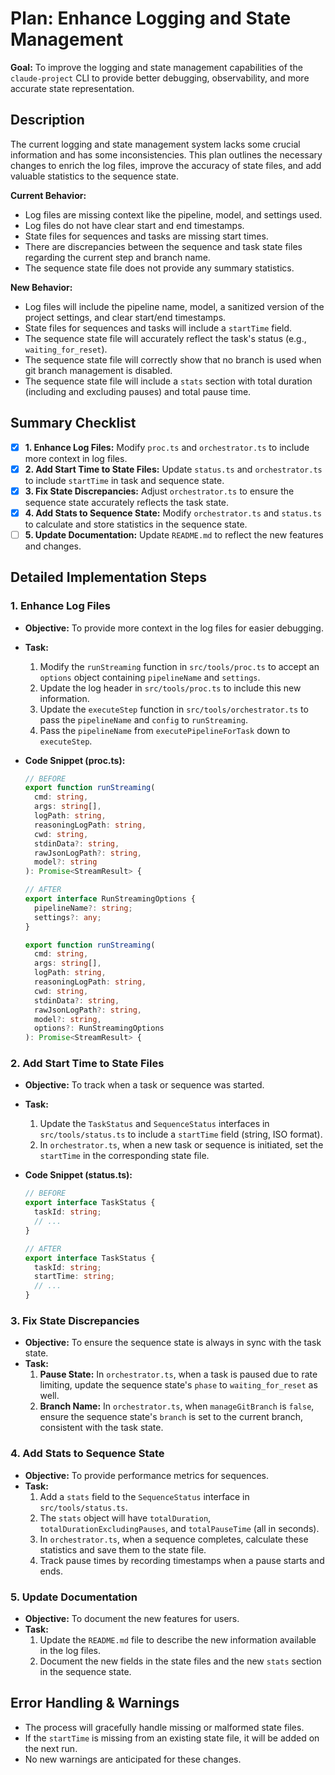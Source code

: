 # Plan: Enhance Logging and State Management

**Goal:** To improve the logging and state management capabilities of the `claude-project` CLI to provide better debugging, observability, and more accurate state representation.

## Description

The current logging and state management system lacks some crucial information and has some inconsistencies. This plan outlines the necessary changes to enrich the log files, improve the accuracy of state files, and add valuable statistics to the sequence state.

**Current Behavior:**
*   Log files are missing context like the pipeline, model, and settings used.
*   Log files do not have clear start and end timestamps.
*   State files for sequences and tasks are missing start times.
*   There are discrepancies between the sequence and task state files regarding the current step and branch name.
*   The sequence state file does not provide any summary statistics.

**New Behavior:**
*   Log files will include the pipeline name, model, a sanitized version of the project settings, and clear start/end timestamps.
*   State files for sequences and tasks will include a `startTime` field.
*   The sequence state file will accurately reflect the task's status (e.g., `waiting_for_reset`).
*   The sequence state file will correctly show that no branch is used when git branch management is disabled.
*   The sequence state file will include a `stats` section with total duration (including and excluding pauses) and total pause time.

## Summary Checklist

- [x] **1. Enhance Log Files:** Modify `proc.ts` and `orchestrator.ts` to include more context in log files.
- [x] **2. Add Start Time to State Files:** Update `status.ts` and `orchestrator.ts` to include `startTime` in task and sequence state.
- [x] **3. Fix State Discrepancies:** Adjust `orchestrator.ts` to ensure the sequence state accurately reflects the task state.
- [x] **4. Add Stats to Sequence State:** Modify `orchestrator.ts` and `status.ts` to calculate and store statistics in the sequence state.
- [ ] **5. Update Documentation:** Update `README.md` to reflect the new features and changes.

## Detailed Implementation Steps

### 1. Enhance Log Files

*   **Objective:** To provide more context in the log files for easier debugging.
*   **Task:**
    1.  Modify the `runStreaming` function in `src/tools/proc.ts` to accept an `options` object containing `pipelineName` and `settings`.
    2.  Update the log header in `src/tools/proc.ts` to include this new information.
    3.  Update the `executeStep` function in `src/tools/orchestrator.ts` to pass the `pipelineName` and `config` to `runStreaming`.
    4.  Pass the `pipelineName` from `executePipelineForTask` down to `executeStep`.
*   **Code Snippet (proc.ts):**

    ```typescript
    // BEFORE
    export function runStreaming(
      cmd: string,
      args: string[],
      logPath: string,
      reasoningLogPath: string,
      cwd: string,
      stdinData?: string,
      rawJsonLogPath?: string,
      model?: string
    ): Promise<StreamResult> {

    // AFTER
    export interface RunStreamingOptions {
      pipelineName?: string;
      settings?: any;
    }

    export function runStreaming(
      cmd: string,
      args: string[],
      logPath: string,
      reasoningLogPath: string,
      cwd: string,
      stdinData?: string,
      rawJsonLogPath?: string,
      model?: string,
      options?: RunStreamingOptions
    ): Promise<StreamResult> {
    ```

### 2. Add Start Time to State Files

*   **Objective:** To track when a task or sequence was started.
*   **Task:**
    1.  Update the `TaskStatus` and `SequenceStatus` interfaces in `src/tools/status.ts` to include a `startTime` field (string, ISO format).
    2.  In `orchestrator.ts`, when a new task or sequence is initiated, set the `startTime` in the corresponding state file.
*   **Code Snippet (status.ts):**

    ```typescript
    // BEFORE
    export interface TaskStatus {
      taskId: string;
      // ...
    }

    // AFTER
    export interface TaskStatus {
      taskId: string;
      startTime: string;
      // ...
    }
    ```

### 3. Fix State Discrepancies

*   **Objective:** To ensure the sequence state is always in sync with the task state.
*   **Task:**
    1.  **Pause State:** In `orchestrator.ts`, when a task is paused due to rate limiting, update the sequence state's `phase` to `waiting_for_reset` as well.
    2.  **Branch Name:** In `orchestrator.ts`, when `manageGitBranch` is `false`, ensure the sequence state's `branch` is set to the current branch, consistent with the task state.

### 4. Add Stats to Sequence State

*   **Objective:** To provide performance metrics for sequences.
*   **Task:**
    1.  Add a `stats` field to the `SequenceStatus` interface in `src/tools/status.ts`.
    2.  The `stats` object will have `totalDuration`, `totalDurationExcludingPauses`, and `totalPauseTime` (all in seconds).
    3.  In `orchestrator.ts`, when a sequence completes, calculate these statistics and save them to the state file.
    4.  Track pause times by recording timestamps when a pause starts and ends.

### 5. Update Documentation

*   **Objective:** To document the new features for users.
*   **Task:**
    1.  Update the `README.md` file to describe the new information available in the log files.
    2.  Document the new fields in the state files and the new `stats` section in the sequence state.

## Error Handling & Warnings

*   The process will gracefully handle missing or malformed state files.
*   If the `startTime` is missing from an existing state file, it will be added on the next run.
*   No new warnings are anticipated for these changes.
